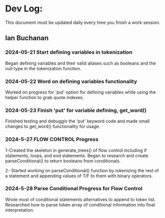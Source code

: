 # Dev Log:

This document must be updated daily every time you finish a work session.

## Ian Buchanan

### 2024-05-21 Start defining variables in tokenization 
Began defining variables and their valid aliases such as booleans and the null type in the tokenization function. 

### 2024-05-22 Word on defining variables functionality 
Worked on progress for 'put' option for defining variables while using the helper function to grab quote indexes. 

### 2024-05-23 Finish 'put' for variable defining, get_word() 
Finished testing and debuggin the 'put' keyword code and made small changes to get_word() functionality for usage.

### 2024-5-27 FLOW CONTROL Progress 
1-Created the skeleton in generate_trees() of flow control including if statements, loops, and end statements. 
Began to research and create parseConditional() to return booleans from conditionals. 

2- Started working on parseConditional() function by tokenizing the rest of a statement and appending values of T/F to them with binary operators. 

### 2024-5-28 Parse Conditional Progress for Flow Control 
Wrote most of conditional statements alternatives to append to token list. Researched how to parse token array of conditional information into final interpretation. 

